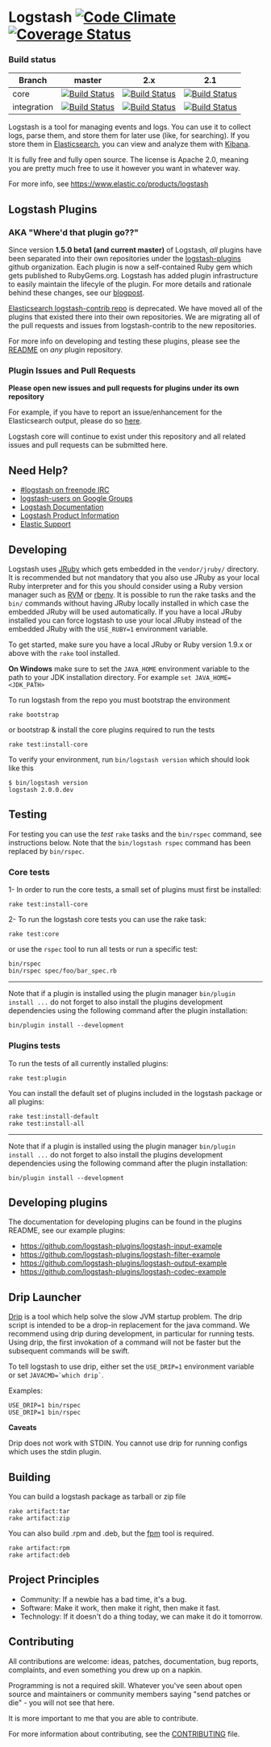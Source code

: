 # Logstash [![Code Climate](https://codeclimate.com/github/elasticsearch/logstash/badges/gpa.svg)](https://codeclimate.com/github/elasticsearch/logstash) [![Coverage Status](https://coveralls.io/repos/elasticsearch/logstash/badge.svg?branch=origin%2Fmaster)](https://coveralls.io/r/elasticsearch/logstash?branch=origin%2Fmaster)

### Build status

| Branch | master | 2.x | 2.1
|---|---|---|---|
| core | [![Build Status](http://build-eu-00.elastic.co/view/LS%20Master/job/logstash_regression_master/badge/icon)](http://build-eu-00.elastic.co/view/LS%20Master/job/logstash_regression_master/) | [![Build Status](http://build-eu-00.elastic.co/view/LS%202.x/job/logstash_regression_2x/badge/icon)](http://build-eu-00.elastic.co/view/LS%202.x/job/logstash_regression_2x/) | [![Build Status](http://build-eu-00.elastic.co/view/LS%202.x/job/logstash_regression_21/badge/icon)](http://build-eu-00.elastic.co/view/LS%202.x/job/logstash_regression_21/) |
| integration | [![Build Status](http://build-eu-00.elastic.co/view/LS%20Master/job/Logstash_Master_Default_Plugins/badge/icon)](http://build-eu-00.elastic.co/view/LS%20Master/job/Logstash_Master_Default_Plugins/) | [![Build Status](http://build-eu-00.elastic.co/view/LS%202.x/job/Logstash_Default_Plugins_2x/badge/icon)](http://build-eu-00.elastic.co/view/LS%202.x/job/Logstash_Default_Plugins_2x/) | [![Build Status](http://build-eu-00.elastic.co/view/LS%202.x/job/Logstash_Default_Plugins_21/badge/icon)](http://build-eu-00.elastic.co/view/LS%202.x/job/Logstash_Default_Plugins_21/) |

Logstash is a tool for managing events and logs. You can use it to collect
logs, parse them, and store them for later use (like, for searching).  If you
store them in [Elasticsearch](http://www.elastic.co/guide/en/elasticsearch/reference/current/index.html),
you can view and analyze them with [Kibana](http://www.elastic.co/guide/en/kibana/current/index.html).

It is fully free and fully open source. The license is Apache 2.0, meaning you
are pretty much free to use it however you want in whatever way.

For more info, see <https://www.elastic.co/products/logstash>

## Logstash Plugins
### AKA "Where'd that plugin go??"

Since version **1.5.0 beta1 (and current master)** of Logstash, *all* plugins have been separated into their own
repositories under the [logstash-plugins](https://github.com/logstash-plugins) github organization. Each plugin is now a self-contained Ruby gem which
gets published to RubyGems.org. Logstash has added plugin infrastructure to easily maintain the lifecyle of the plugin.
For more details and rationale behind these changes, see our [blogpost](https://www.elastic.co/blog/plugin-ecosystem-changes/).

[Elasticsearch logstash-contrib repo](https://github.com/elasticsearch/logstash-contrib) is deprecated. We
have moved all of the plugins that existed there into their own repositories. We are migrating all of the pull requests
and issues from logstash-contrib to the new repositories.

For more info on developing and testing these plugins, please see the [README](https://github.com/logstash-plugins/logstash-output-elasticsearch/blob/master/README.md) on *any* plugin repository.

### Plugin Issues and Pull Requests

**Please open new issues and pull requests for plugins under its own repository**

For example, if you have to report an issue/enhancement for the Elasticsearch output, please do so [here](https://github.com/logstash-plugins/logstash-output-elasticsearch/issues).

Logstash core will continue to exist under this repository and all related issues and pull requests can be submitted here.

## Need Help?

- [#logstash on freenode IRC](https://webchat.freenode.net/?channels=logstash)
- [logstash-users on Google Groups](https://groups.google.com/d/forum/logstash-users)
- [Logstash Documentation](http://www.elastic.co/guide/en/logstash/current/index.html)
- [Logstash Product Information](https://www.elastic.co/products/logstash)
- [Elastic Support](https://www.elastic.co/subscriptions)

## Developing

Logstash uses [JRuby](http://jruby.org/) which gets embedded in the `vendor/jruby/` directory. It is recommended but not mandatory that you also use JRuby as your local Ruby interpreter and for this you should consider using a Ruby version manager such as [RVM](https://rvm.io/) or [rbenv](https://github.com/sstephenson/rbenv). It is possible to run the rake tasks and the `bin/` commands without having JRuby locally installed in which case the embedded JRuby will be used automatically. If you have a local JRuby installed you can force logstash to use your local JRuby instead of the embedded JRuby with the `USE_RUBY=1` environment variable.

To get started, make sure you have a local JRuby or Ruby version 1.9.x or above with the `rake` tool installed.

**On Windows** make sure to set the `JAVA_HOME` environment variable to the path to your JDK installation directory. For example `set JAVA_HOME=<JDK_PATH>`

To run logstash from the repo you must bootstrap the environment

    rake bootstrap

or bootstrap & install the core plugins required to run the tests

    rake test:install-core

To verify your environment, run `bin/logstash version` which should look like this

    $ bin/logstash version
    logstash 2.0.0.dev

## Testing

For testing you can use the *test* `rake` tasks and the `bin/rspec` command, see instructions below. Note that the `bin/logstash rspec` command has been replaced by `bin/rspec`.

### Core tests

1- In order to run the core tests, a small set of plugins must first be installed:

    rake test:install-core

2- To run the logstash core tests you can use the rake task:

    rake test:core

  or use the `rspec` tool to run all tests or run a specific test:

    bin/rspec
    bin/rspec spec/foo/bar_spec.rb

---
Note that if a plugin is installed using the plugin manager `bin/plugin install ...` do not forget to also install the plugins development dependencies using the following command after the plugin installation:

    bin/plugin install --development

### Plugins tests

To run the tests of all currently installed plugins:

    rake test:plugin

You can install the default set of plugins included in the logstash package or all plugins:

    rake test:install-default
    rake test:install-all

---
Note that if a plugin is installed using the plugin manager `bin/plugin install ...` do not forget to also install the plugins development dependencies using the following command after the plugin installation:

    bin/plugin install --development

## Developing plugins

The documentation for developing plugins can be found in the plugins README, see our example plugins:

- <https://github.com/logstash-plugins/logstash-input-example>
- <https://github.com/logstash-plugins/logstash-filter-example>
- <https://github.com/logstash-plugins/logstash-output-example>
- <https://github.com/logstash-plugins/logstash-codec-example>

## Drip Launcher

[Drip](https://github.com/ninjudd/drip) is a tool which help solve the slow JVM startup problem. The drip script is intended to be a drop-in replacement for the java command. We recommend using drip during development, in particular for running tests. Using drip, the first invokation of a command will not be faster but the subsequent commands will be swift.

To tell logstash to use drip, either set the `USE_DRIP=1` environment variable or set `` JAVACMD=`which drip` ``.

Examples:

    USE_DRIP=1 bin/rspec
    USE_DRIP=1 bin/rspec

**Caveats**

Drip does not work with STDIN. You cannot use drip for running configs which uses the stdin plugin.


## Building

You can build a logstash package as tarball or zip file

    rake artifact:tar
    rake artifact:zip

You can also build .rpm and .deb, but the [fpm](https://github.com/jordansissel/fpm) tool is required.

    rake artifact:rpm
    rake artifact:deb

## Project Principles

* Community: If a newbie has a bad time, it's a bug.
* Software: Make it work, then make it right, then make it fast.
* Technology: If it doesn't do a thing today, we can make it do it tomorrow.

## Contributing

All contributions are welcome: ideas, patches, documentation, bug reports,
complaints, and even something you drew up on a napkin.

Programming is not a required skill. Whatever you've seen about open source and
maintainers or community members  saying "send patches or die" - you will not
see that here.

It is more important to me that you are able to contribute.

For more information about contributing, see the
[CONTRIBUTING](CONTRIBUTING.md) file.
